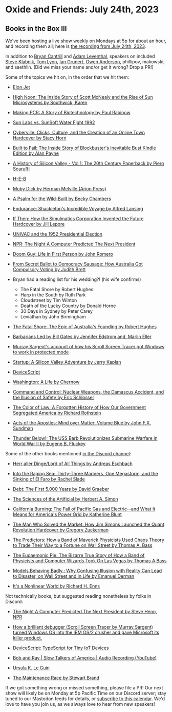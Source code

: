 # Oxide and Friends: July 24th, 2023

## Books in the Box III

We've been hosting a live show weekly on Mondays at 5p for about an hour,
and recording them all; here is
[the recording from July 24th, 2023](https://youtu.be/JXWz5Ga2GJc).

In addition to
[Bryan Cantrill](https://mastodon.social/@bcantrill) and
[Adam Leventhal](https://mastodon.social/@ahl),
speakers on included
[Steve Klabnik](https://twitter.com/steveklabnik),
[Tom Lyon](https://mastodon.social/@aka_pugs),
[Ian Grunert](https://hachyderm.io/@iangrunert),
[Owen Anderson](https://mastodon.online/@resistor),
phillipov,
makowski,
and saethlin.
(Did we miss your name and/or get it wrong? Drop a PR!)

Some of the topics we hit on, in the order that we hit them:

- [Elon Jet](https://mastodon.social/@elonjet)
- [High Noon: The Inside Story of Scott McNealy and the Rise of Sun Microsystems by Southwick, Karen](https://www.goodreads.com/book/show/134605090-high-noon)
- [Making PCR: A Story of Biotechnology by Paul Rabinow](https://press.uchicago.edu/ucp/books/book/chicago/M/bo3614928.html)
- [Sun Labs vs. SunSoft Water Fight 1992](https://www.youtube.com/watch?v=_Q851fnC4io)
- [Cyberville: Clicks, Culture, and the Creation of an Online Town Hardcover by Stacy Horn](https://www.amazon.com/Cyberville-Clicks-Culture-Creation-Online/dp/044651909X)
- [Built to Fail: The Inside Story of Blockbuster's Inevitable Bust Kindle Edition by Alan Payne](https://www.amazon.com/Built-Fail-Inside-Blockbusters-Inevitable-ebook/dp/B08WT9W6DL)
- [A History of Silicon Valley - Vol 1: The 20th Century Paperback by Piero Scaruffi](https://www.amazon.com/History-Silicon-Valley-20th-Century/dp/1686595050/)
- [H-E-B](https://en.wikipedia.org/wiki/H-E-B)
- [Moby Dick by Herman Melville (Arion Press)](https://www.amazon.com/Moby-Dick-Whale-Herman-Melville/dp/0520043545)
- [A Psalm for the Wild-Built by Becky Chambers](https://www.amazon.com/gp/product/B08H831J18)
- [Endurance: Shackleton's Incredible Voyage by Alfred Lansing](https://www.amazon.com/Endurance-Shackletons-Incredible-Alfred-Lansing/dp/0465062881)
- [If Then: How the Simulmatics Corporation Invented the Future Hardcover by Jill Lepore](https://www.amazon.com/If-Then-Simulmatics-Corporation-Invented/dp/1631496107)
- [UNIVAC and the 1952 Presidential Election](https://ethw.org/UNIVAC_and_the_1952_Presidential_Election)
- [NPR: The Night A Computer Predicted The Next President](https://www.npr.org/sections/alltechconsidered/2012/10/31/163951263/the-night-a-computer-predicted-the-next-president)
- [Doom Guy: Life in First Person by John Romero](https://www.amazon.com/Doom-Guy-Life-First-Person/dp/141975811X/)
- [From Secret Ballot to Democracy Sausage: How Australia Got Compulsory Voting by Judith Brett](https://www.amazon.com/Secret-Ballot-Democracy-Sausage-Compulsory/dp/1925603849/)
- Bryan had a reading list for his wedding?! (his wife confirms)
  - The Fatal Shore by Robert Hughes
  - Harp in the South by Ruth Park
  - Cloudstreet by Tim Winton
  - Death of the Lucky Country by Donald Horne
  - 30 Days in Sydney by Peter Carey
  - Leviathan by John Birmingham

- [The Fatal Shore: The Epic of Australia's Founding by Robert Hughes](https://www.amazon.com/Fatal-Shore-Epic-Australias-Founding/dp/0394753666)
- [Barbarians Led by Bill Gates by Jennifer Edstrom and, Marlin Eller](https://www.amazon.com/Barbarians-Bill-Gates-Jennifer-Edstrom/dp/0805057544)
- [Murray Sargent's account of how his Scroll Screen Tracer got Windows to work in protected mode](https://learn.microsoft.com/en-gb/archive/blogs/murrays/saving-windows-from-the-os2-bulldozer)
- [Startup: A Silicon Valley Adventure by Jerry Kaplan](https://www.amazon.com/Startup-Silicon-Adventure-Jerry-Kaplan/dp/0140257314)
- [DeviceScript](https://microsoft.github.io/devicescript/)
- [Washington: A Life by Chernow](https://www.amazon.com/Washington-Life-Ron-Chernow/dp/0143119966)
- [Command and Control: Nuclear Weapons, the Damascus Accident, and the Illusion of Safety by Eric Schlosser](https://www.amazon.com/Command-Control-Damascus-Accident-Illusion/dp/0143125788)
- [The Color of Law: A Forgotten History of How Our Government Segregated America by Richard Rothstein](https://www.amazon.com/Color-Law-Forgotten-Government-Segregated/dp/1631494538)
- [Acts of the Apostles: Mind over Matter: Volume Blue by John F.X. Sundman](https://www.amazon.com/Acts-Apostles-Mind-over-Matter-ebook/dp/B003NX7MGQ/)
- [Thunder Below!: The USS Barb Revolutionizes Submarine Warfare in World War II by Eugene B. Fluckey](https://www.amazon.com/Thunder-Below-Revolutionizes-Submarine-Warfare/dp/0252019253)

Some of the other books mentioned [in the Discord channel](https://discord.com/channels/1042492311080288306/1133177690745208902):

- [Herr aller Dinge/Lord of All Things by Andreas Eschbach](https://de.wikipedia.org/wiki/Herr_aller_Dinge)

- [Into the Raging Sea: Thirty-Three Mariners, One Megastorm, and the Sinking of El Faro by Rachel Slade](https://www.amazon.com/Into-Raging-Sea-Thirty-Three-Megastorm/dp/0062699709)
- [Debt: The First 5,000 Years by David Graeber](https://en.wikipedia.org/wiki/Debt%3A_The_First_5000_Years)
- [The Sciences of the Artificial by Herbert A. Simon](https://en.wikipedia.org/wiki/The_Sciences_of_the_Artificial)
- [California Burning: The Fall of Pacific Gas and Electric--and What It Means for America's Power Grid by Katherine Blunt](https://www.amazon.com/California-Burning-Pacific-Electric-Americas/dp/059333065X/)
- [The Man Who Solved the Market: How Jim Simons Launched the Quant Revolution Hardcover by Gregory Zuckerman](https://www.amazon.com/Man-Who-Solved-Market-Revolution/dp/073521798X/)
- [The Predictors: How a Band of Maverick Physicists Used Chaos Theory to Trade Their Way to a Fortune on Wall Street by Thomas A. Bass](https://www.amazon.com/Predictors-Maverick-Physicists-Theory-Fortune/dp/0805057579/)
- [The Eudaemonic Pie: The Bizarre True Story of How a Band of Physicists and Computer Wizards Took On Las Vegas by Thomas A Bass](https://www.amazon.com/Eudaemonic-Pie-Bizarre-Physicists-Computer/dp/1504040694/)
- [Models.Behaving.Badly.: Why Confusing Illusion with Reality Can Lead to Disaster, on Wall Street and in Life by Emanuel Derman](https://www.amazon.com/Models-Behaving-Badly-Confusing-Illusion-Reality-Disaster/dp/1439164991)
- [It's a Nonlinear World by Richard H. Enns](https://link.springer.com/book/10.1007/978-0-387-75340-9)

Not technically books, but suggested reading nonetheless by folks in Discord:

- [The Night A Computer Predicted The Next President by Steve Henn, NPR](https://www.npr.org/sections/alltechconsidered/2012/10/31/163951263/the-night-a-computer-predicted-the-next-president)

- [How a brilliant debugger (Scroll Screen Tracer by Murray Sargent) turned Windows OS into the IBM OS/2 crusher and gave Microsoft its killer product.](https://www.mathscitech.org/gplus/20180803%20-%20How%20a%20brilliant%20debugger%20%28Scroll%20Screen.html)
<!-- The above URL is a wonky one because it has a paren in the URL. I've substituted %28, but it was originally sent with a `(` -->
- [DeviceScript: TypeScript for Tiny IoT Devices](https://microsoft.github.io/devicescript/)

- [Bob and Ray | Slow Talkers of America | Audio Recording (YouTube)](https://www.youtube.com/watch?v=ysHUfjSMGWQ)
- [Ursula K. Le Guin](https://en.wikipedia.org/wiki/Ursula_K._Le_Guin)
- [The Maintenance Race by Stewart Brand](https://worksinprogress.co/issue/the-maintenance-race)

If we got something wrong or missed something, please file a PR!
Our next show will likely be on Monday at 5p Pacific Time on our Discord
server; stay tuned to our Mastodon feeds for details, or [subscribe to this
calendar](https://sesh.fyi/api/calendar/v2/iMdFbuFRupMwuTiwvXswNU.ics).  We'd
love to have you join us, as we always love to hear from new speakers!

